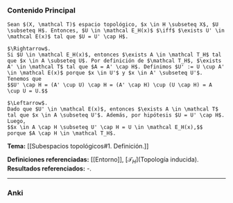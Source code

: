 ### Contenido Principal

```ad-proposition
Sean $(X, \mathcal T)$ espacio topológico, $x \in H \subseteq X$, $U \subseteq H$. Entonces, $U \in \mathcal E_H(x)$ $\iff$ $\exists U' \in \mathcal E(x)$ tal que $U = U' \cap H$. 
```

```ad-proof
$\Rightarrow$.
Si $U \in \mathcal E_H(x)$, entonces $\exists A \in \mathcal T_H$ tal que $x \in A \subseteq U$. Por definición de $\mathcal T_H$, $\exists A' \in \mathcal T$ tal que $A = A' \cap H$. Definimos $U' := U \cup A' \in \mathcal E(x)$ porque $x \in U'$ y $x \in A' \subseteq U'$. Tenemos que
$$U' \cap H = (A' \cup U) \cap H = (A' \cap H) \cup (U \cap H) = A \cup U = U.$$

$\Leftarrow$.
Dado que $U' \in \mathcal E(x)$, entonces $\exists A \in \mathcal T$ tal que $x \in A \subseteq U'$. Además, por hipótesis $U = U' \cap H$. Luego,
$$x \in A \cap H \subseteq U' \cap H = U \in \mathcal E_H(x),$$
porque $A \cap H \in \mathcal T_H$.
```

**Tema:** [[Subespacios topológicos#1. Definición.]]

**Definiciones referenciadas:** [[Entorno]], [$\mathcal T_H$](Topología inducida).
**Resultados referenciados:** *-*.

---
### Anki
